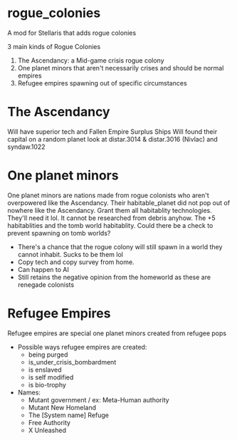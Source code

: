 # rogue_colonies
A mod for Stellaris that adds rogue colonies

3 main kinds of Rogue Colonies 
  1. The Ascendancy: a Mid-game crisis rogue colony 
  2. One planet minors that aren't necessarily crises and should be normal empires
  3. Refugee empires spawning out of specific circumstances

# The Ascendancy 
 Will have superior tech and Fallen Empire Surplus Ships
 Will found their capital on a random planet
 look at distar.3014 & distar.3016 (Nivlac) and syndaw.1022

# One planet minors
One planet minors are nations made from rogue colonists who aren't overpowered like the Ascendancy. Their habitable_planet did not pop out of nowhere like the Ascendancy.
Grant them all habitablity technologies. They'll need it lol. It cannot be researched from debris anyhow. The +5  habitablities and the tomb world habitablity. Could there be a check to prevent spawning on tomb worlds?
  - There's a chance that the rogue colony will still spawn in a world they cannot inhabit. Sucks to be them lol
  - Copy tech and copy survey from home.
  - Can happen to AI
  - Still retains the negative opinion from the homeworld as these are renegade colonists

# Refugee Empires
  Refugee empires are special one planet minors created from refugee pops
  - Possible ways refugee empires are created:
    - being purged
    - is_under_crisis_bombardment
    - is enslaved
    - is self modified
    - is bio-trophy
  - Names:
    - Mutant government / ex: Meta-Human authority
    - Mutant New Homeland
    - The [System name] Refuge
    - Free Authority
    - X Unleashed
